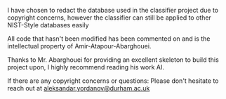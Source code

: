 I have chosen to redact the database used in the classifier project due to copyright concerns,
however the classifier can still be applied to other NIST-Style databases easily

All code that hasn't been modified has been commented on and is the intellectual property of Amir-Atapour-Abarghouei.

Thanks to Mr. Abarghouei for providing an excellent skeleton to build this project upon, I highly recommend reading his work AI.

If there are any copyright concerns or questions: Please don't hesitate to reach out at aleksandar.yordanov@durham.ac.uk
